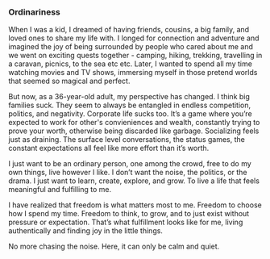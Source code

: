 ### Ordinariness

When I was a kid, I dreamed of having friends, cousins, a big family, and loved ones to share my life with. I longed for connection and adventure and imagined the joy of being surrounded by people who cared about me and we went on exciting quests together - camping, hiking, trekking, travelling in a caravan, picnics, to the sea etc etc. Later, I wanted to spend all my time watching movies and TV shows, immersing myself in those pretend worlds that seemed so magical and perfect.

But now, as a 36-year-old adult, my perspective has changed. I think big families suck. They seem to always be entangled in endless competition, politics, and negativity. Corporate life sucks too. It’s a game where you’re expected to work for other's convieniences and wealth, constantly trying to prove your worth, otherwise being discarded like garbage. Socializing feels just as draining. The surface level conversations, the status games, the constant expectations all feel like more effort than it’s worth.

I just want to be an ordinary person, one among the crowd, free to do my own things, live however I like. I don’t want the noise, the politics, or the drama. I just want to learn, create, explore, and grow. To live a life that feels meaningful and fulfilling to me.

I have realized that freedom is what matters most to me. Freedom to choose how I spend my time. Freedom to think, to grow, and to just exist without pressure or expectation. That’s what fulfillment looks like for me, living authentically and finding joy in the little things.

No more chasing the noise. Here, it can only be calm and quiet. 

